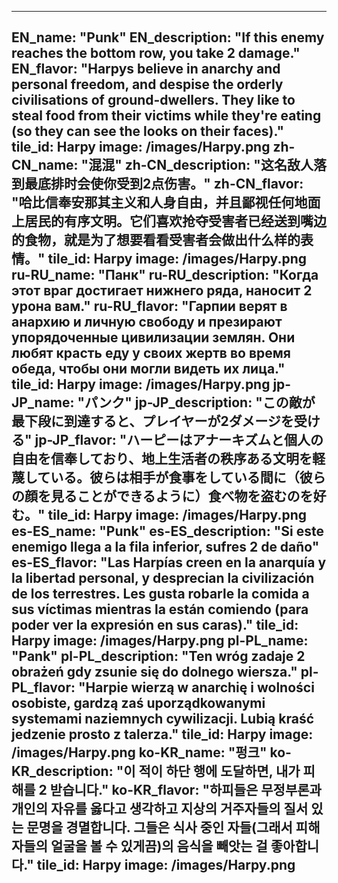 ---

EN_name: "Punk"
EN_description: "If this enemy reaches the bottom row, you take 2 damage."
EN_flavor: "Harpys believe in anarchy and personal freedom, and despise the orderly civilisations of ground-dwellers. They like to steal food from their victims while they're eating (so they can see the looks on their faces)."
tile_id: Harpy
image: /images/Harpy.png
zh-CN_name: "混混"
zh-CN_description: "这名敌人落到最底排时会使你受到2点伤害。"
zh-CN_flavor: "哈比信奉安那其主义和人身自由，并且鄙视任何地面上居民的有序文明。它们喜欢抢夺受害者已经送到嘴边的食物，就是为了想要看看受害者会做出什么样的表情。"
tile_id: Harpy
image: /images/Harpy.png
ru-RU_name: "Панк"
ru-RU_description: "Когда этот враг достигает нижнего ряда, наносит 2 урона вам."
ru-RU_flavor: "Гарпии верят в анархию и личную свободу и презирают упорядоченные цивилизации землян. Они любят красть еду у своих жертв во время обеда, чтобы они могли видеть их лица."
tile_id: Harpy
image: /images/Harpy.png
jp-JP_name: "パンク"
jp-JP_description: "この敵が最下段に到達すると、プレイヤーが2ダメージを受ける"
jp-JP_flavor: "ハーピーはアナーキズムと個人の自由を信奉しており、地上生活者の秩序ある文明を軽蔑している。彼らは相手が食事をしている間に（彼らの顔を見ることができるように）食べ物を盗むのを好む。"
tile_id: Harpy
image: /images/Harpy.png
es-ES_name: "Punk"
es-ES_description: "Si este enemigo llega a la fila inferior, sufres 2 de daño"
es-ES_flavor: "Las Harpías creen en la anarquía y la libertad personal, y desprecian la civilización de los terrestres. Les gusta robarle la comida a sus víctimas mientras la están comiendo (para poder ver la expresión en sus caras)."
tile_id: Harpy
image: /images/Harpy.png
pl-PL_name: "Pank"
pl-PL_description: "Ten wróg zadaje 2 obrażeń gdy zsunie się do dolnego wiersza."
pl-PL_flavor: "Harpie wierzą w anarchię i wolności osobiste, gardzą zaś uporządkowanymi systemami naziemnych cywilizacji. Lubią kraść jedzenie prosto z talerza."
tile_id: Harpy
image: /images/Harpy.png
ko-KR_name: "펑크"
ko-KR_description: "이 적이 하단 행에 도달하면, 내가 피해를 2 받습니다."
ko-KR_flavor: "하피들은 무정부론과 개인의 자유를 옳다고 생각하고 지상의 거주자들의 질서 있는 문명을 경멸합니다. 그들은 식사 중인 자들(그래서 피해자들의 얼굴을 볼 수 있게끔)의 음식을 빼앗는 걸 좋아합니다."
tile_id: Harpy
image: /images/Harpy.png
---